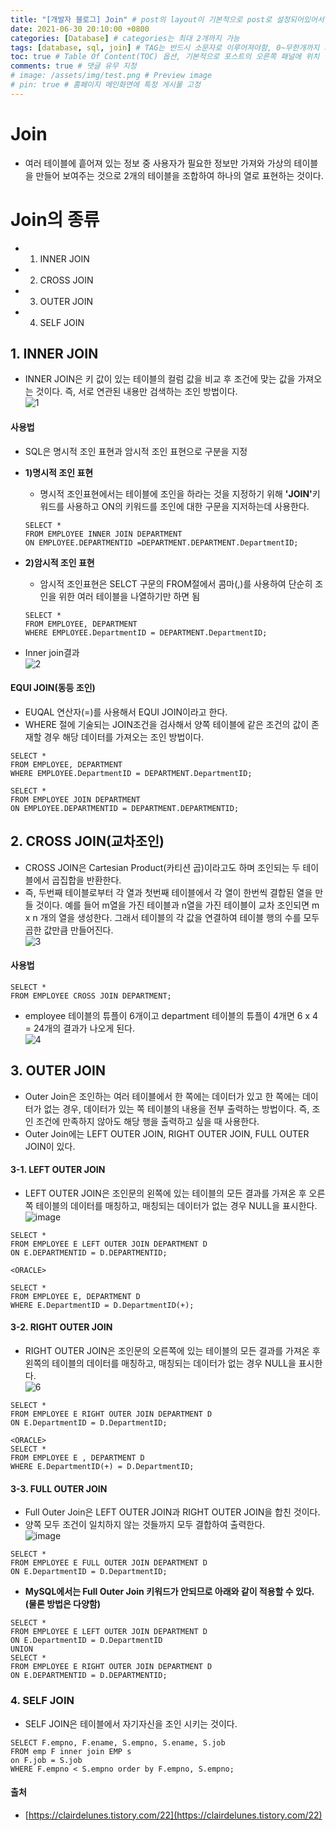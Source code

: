 ```yaml
---
title: "[개발자 블로그] Join" # post의 layout이 기본적으로 post로 설정되어있어서 Front Matter에 따로 layout변수를 만들어 주지 않아도 됨
date: 2021-06-30 20:10:00 +0800
categories: [Database] # categories는 최대 2개까지 가능
tags: [database, sql, join] # TAG는 반드시 소문자로 이루어져야함, 0~무한개까지 지정 가능
toc: true # Table Of Content(TOC) 옵션, 기본적으로 포스트의 오른쪽 패널에 위치
comments: true # 댓글 유무 지정
# image: /assets/img/test.png # Preview image
# pin: true # 홈페이지 메인화면에 특정 게시물 고정
---
```


# Join
- 여러 테이블에 흩어져 있는 정보 중 사용자가 필요한 정보만 가져와 가상의 테이블을 만들어 보여주는 것으로 2개의 테이블을 조합하여 하나의 열로 표현하는 것이다.

# Join의 종류
- 1) INNER JOIN
- 2) CROSS JOIN
- 3) OUTER JOIN
- 4) SELF JOIN

## 1. INNER JOIN
- INNER JOIN은 키 값이 있는 테이블의 컬럼 값을 비교 후 조건에 맞는 값을 가져오는 것이다. 즉, 서로 연관된 내용만 검색하는 조인 방법이다.<br>
![1](https://user-images.githubusercontent.com/44339530/120775030-cd2f6d80-c55d-11eb-8df5-58c43efa0eb7.png)<br>

#### 사용법
- SQL은 명시적 조인 표현과 암시적 조인 표현으로 구분을 지정
- <b>1)명시적 조인 표현</b>
    - 명시적 조인표현에서는 테이블에 조인을 하라는 것을 지정하기 위해 <b>'JOIN'</b>키워드를 사용하고 ON의 키워드를 조인에 대한 구문을 지저하는데 사용한다.

    ~~~
    SELECT *
    FROM EMPLOYEE INNER JOIN DEPARTMENT
    ON EMPLOYEE.DEPARTMENTID =DEPARTMENT.DEPARTMENT.DepartmentID;
    ~~~

- <b>2)암시적 조인 표현</b>
    - 암시적 조인표현은 SELCT 구문의 FROM절에서 콤마(,)를 사용하여 단순히 조인을 위한 여러 테이블을 나열하기만 하면 됨

    ~~~
    SELECT *
    FROM EMPLOYEE, DEPARTMENT
    WHERE EMPLOYEE.DepartmentID = DEPARTMENT.DepartmentID;
    ~~~

- Inner join결과<br>
![2](https://user-images.githubusercontent.com/44339530/120775647-5f377600-c55e-11eb-85fa-c7b036b0dfc9.jpeg)<br>

#### EQUI JOIN(동등 조인)
- EUQAL 연산자(=)를 사용해서 EQUI JOIN이라고 한다.
- WHERE 절에 기술되는 JOIN조건을 검사해서 양쪽 테이블에 같은 조건의 값이 존재할 경우 해당 데이터를 가져오는 조인 방법이다.

~~~
SELECT *
FROM EMPLOYEE, DEPARTMENT
WHERE EMPLOYEE.DepartmentID = DEPARTMENT.DepartmentID;

SELECT *
FROM EMPLOYEE JOIN DEPARTMENT
ON EMPLOYEE.DEPARTMENTID = DEPARTMENT.DEPARTMENTID;
~~~

## 2. CROSS JOIN(교차조인)
- CROSS JOIN은 Cartesian Product(카티션 곱)이라고도 하며 조인되는 두 테이블에서 곱집합을 반환한다.
- 즉, 두번째 테이블로부터 각 열과 첫번째 테이블에서 각 열이 한번씩 결합된 열을 만들 것이다. 예를 들어 m열을 가진 테이블과 n열을 가진 테이블이 교차 조인되면 m x n 개의 열을 생성한다. 그래서 테이블의 각 값을 연결하여 테이블 행의 수를 모두 곱한 값만큼 만들어진다.<br>
![3](https://user-images.githubusercontent.com/44339530/120776302-0d432000-c55f-11eb-9e95-e86381956c8a.jpeg)<br>

#### 사용법
~~~
SELECT *
FROM EMPLOYEE CROSS JOIN DEPARTMENT;
~~~

- employee 테이블의 튜플이 6개이고 department 테이블의 튜플이 4개면 6 x 4 = 24개의 결과가 나오게 된다.<br>
![4](https://user-images.githubusercontent.com/44339530/120776446-39f73780-c55f-11eb-87bc-747e10e2cadb.jpeg)<br>

## 3. OUTER JOIN
- Outer Join은 조인하는 여러 테이블에서 한 쪽에는 데이터가 있고 한 쪽에는 데이터가 없는 경우, 데이터가 있는 쪽 테이블의 내용을 전부 출력하는 방법이다. 즉, 조인 조건에 만족하지 않아도 해당 행을 출력하고 싶을 때 사용한다.
- Outer Join에는 LEFT OUTER JOIN, RIGHT OUTER JOIN, FULL OUTER JOIN이 있다.

#### 3-1. LEFT OUTER JOIN
- LEFT OUTER JOIN은 조인문의 왼쪽에 있는 테이블의 모든 결과를 가져온 후 오른쪽 테이블의 데이터를 매칭하고, 매칭되는 데이터가 없는 경우 NULL을 표시한다.<br>
![image](https://user-images.githubusercontent.com/44339530/120776868-a40fdc80-c55f-11eb-91da-f1f57748a45c.png)<br>

~~~
SELECT *
FROM EMPLOYEE E LEFT OUTER JOIN DEPARTMENT D
ON E.DEPARTMENTID = D.DEPARTMENTID;

<ORACLE>

SELECT *
FROM EMPLOYEE E, DEPARTMENT D
WHERE E.DepartmentID = D.DepartmentID(+);
~~~

#### 3-2. RIGHT OUTER JOIN
- RIGHT OUTER JOIN은 조인문의 오른쪽에 있는 테이블의 모든 결과를 가져온 후 왼쪽의 테이블의 데이터를 매칭하고, 매칭되는 데이터가 없는 경우 NULL을 표시한다.<br>
![6](https://user-images.githubusercontent.com/44339530/120777150-f5b86700-c55f-11eb-9458-ccd810ffa725.png)<br>

~~~
SELECT *
FROM EMPLOYEE E RIGHT OUTER JOIN DEPARTMENT D
ON E.DepartmentID = D.DepartmentID;

<ORACLE>
SELECT *
FROM EMPLOYEE E , DEPARTMENT D
WHERE E.DepartmentID(+) = D.DepartmentID;
~~~

#### 3-3. FULL OUTER JOIN
- Full Outer Join은 LEFT OUTER JOIN과 RIGHT OUTER JOIN을 합친 것이다.
- 양쪽 모두 조건이 일치하지 않는 것들까지 모두 결합하여 출력한다.<br>
![image](https://user-images.githubusercontent.com/44339530/120777482-48921e80-c560-11eb-89b6-df8916fbae43.png)<br>

~~~
SELECT *
FROM EMPLOYEE E FULL OUTER JOIN DEPARTMENT D
ON E.DepartmentID = D.DepartmentID;
~~~

- <b>MySQL에서는 Full Outer Join 키워드가 안되므로 아래와 같이 적용할 수 있다.(물론 방법은 다양함)</b>

~~~
SELECT *
FROM EMPLOYEE E LEFT OUTER JOIN DEPARTMENT D
ON E.DepartmentID = D.DepartmentID
UNION
SELECT *
FROM EMPLOYEE E RIGHT OUTER JOIN DEPARTMENT D
ON E.DEPARTMENTID = D.DEPARTMENTID;
~~~

### 4. SELF JOIN
- SELF JOIN은 테이블에서 자기자신을 조인 시키는 것이다.

~~~
SELECT F.empno, F.ename, S.empno, S.ename, S.job
FROM emp F inner join EMP s
on F.job = S.job
WHERE F.empno < S.empno order by F.empno, S.empno;
~~~

#### 출처
- [https://clairdelunes.tistory.com/22](https://clairdelunes.tistory.com/22)





